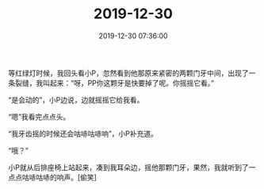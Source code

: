﻿---
title: "2019-12-30"
date: 2019-12-30 07:36:00
tags: 文字
categories: 爸爸
---
等红绿灯时候，我回头看小P，忽然看到他那原来紧密的两颗门牙中间，出现了一条裂缝，我叫起来：“呀，PP你这颗牙是快要掉了呢。你摇摇它看。”

“是会动的”，小P边说，边就摇摇它给我看。

“嗯”我看完点点头。

“我牙齿摇的时候还会咕哧咕哧响”，小P补充道。

“哦？”

小P就从后排座椅上站起来，凑到我耳朵边，摇他那颗门牙，果然，我就听到了一点点咕哧咕哧的响声。[偷笑]